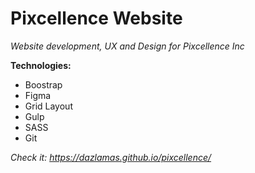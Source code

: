 # Pixcellence Website

*Website development, UX and Design for Pixcellence Inc*

**Technologies:**
- Boostrap
- Figma
- Grid Layout
- Gulp
- SASS
- Git

*Check it: https://dazlamas.github.io/pixcellence/*
